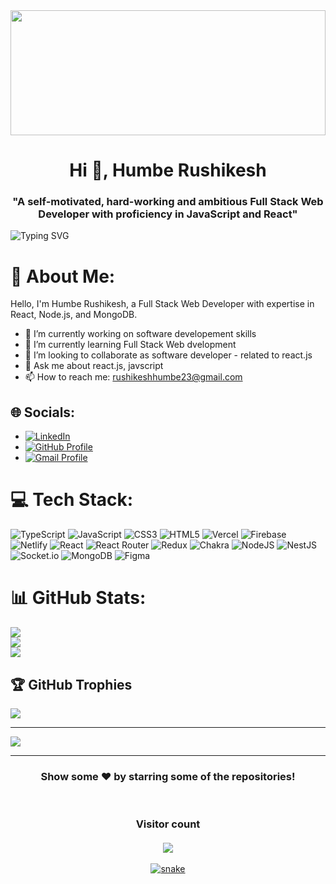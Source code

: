 <img  src="https://www.digitalsolutionservices.com/img/services/web%20development.gif" height="200px" width="100%" align="center" />

<h1 align="center">Hi 👋, Humbe Rushikesh</h1>
<h3 align="center">"A self-motivated, hard-working and ambitious Full Stack Web Developer with proficiency in JavaScript and React"</h3>


 ![Typing SVG](https://readme-typing-svg.herokuapp.com?font=comfortaa&color=b440e2&size=24&width=500&lines=Currently+Learning+Full-Stack+Web+Development;Open-Source+Developer;Nice+to+meet+you...)
 
 
# 💫 About Me: 
Hello, I'm  Humbe Rushikesh, a Full Stack Web Developer with expertise in React, Node.js, and MongoDB.
- 🔭 I’m currently working on software developement skills
- 🌱 I’m currently learning Full Stack Web dvelopment
- 👯 I’m looking to collaborate as software developer - related to react.js
- 💬 Ask me about react.js, javscript
- 📫 How to reach me:  rushikeshhumbe23@gmail.com 


## 🌐 Socials:
- [![LinkedIn](https://img.shields.io/badge/LinkedIn-%230077B5.svg?logo=linkedin&logoColor=white)](https://www.linkedin.com/in/rushikeshhumbe23) 
- [![GitHub Profile](https://img.shields.io/badge/github-%230077B5.svg?logo=github&logoColor=white)](https://github.com/rushikeshhumbe23)
-  [![Gmail Profile](https://img.shields.io/badge/github-%230077B5.svg?logo=gmail&logoColor=white)](rushikeshhumbe23@gmail.com)


# 💻 Tech Stack:
![TypeScript](https://img.shields.io/badge/typescript-%23007ACC.svg?style=for-the-badge&logo=typescript&logoColor=white) ![JavaScript](https://img.shields.io/badge/javascript-%23323330.svg?style=for-the-badge&logo=javascript&logoColor=%23F7DF1E) ![CSS3](https://img.shields.io/badge/css3-%231572B6.svg?style=for-the-badge&logo=css3&logoColor=white) ![HTML5](https://img.shields.io/badge/html5-%23E34F26.svg?style=for-the-badge&logo=html5&logoColor=white) ![Vercel](https://img.shields.io/badge/vercel-%23000000.svg?style=for-the-badge&logo=vercel&logoColor=white) ![Firebase](https://img.shields.io/badge/firebase-%23039BE5.svg?style=for-the-badge&logo=firebase) ![Netlify](https://img.shields.io/badge/netlify-%23000000.svg?style=for-the-badge&logo=netlify&logoColor=#00C7B7) ![React](https://img.shields.io/badge/react-%2320232a.svg?style=for-the-badge&logo=react&logoColor=%2361DAFB) ![React Router](https://img.shields.io/badge/React_Router-CA4245?style=for-the-badge&logo=react-router&logoColor=white) ![Redux](https://img.shields.io/badge/redux-%23593d88.svg?style=for-the-badge&logo=redux&logoColor=white) ![Chakra](https://img.shields.io/badge/chakra-%234ED1C5.svg?style=for-the-badge&logo=chakraui&logoColor=white) ![NodeJS](https://img.shields.io/badge/node.js-6DA55F?style=for-the-badge&logo=node.js&logoColor=white) ![NestJS](https://img.shields.io/badge/nestjs-%23E0234E.svg?style=for-the-badge&logo=nestjs&logoColor=white) ![Socket.io](https://img.shields.io/badge/Socket.io-black?style=for-the-badge&logo=socket.io&badgeColor=010101) ![MongoDB](https://img.shields.io/badge/MongoDB-%234ea94b.svg?style=for-the-badge&logo=mongodb&logoColor=white) 	![Figma](https://img.shields.io/badge/figma-%23F24E1E.svg?style=for-the-badge&logo=figma&logoColor=white)
# 📊 GitHub Stats:
 ![](https://github-readme-stats.vercel.app/api?username=rushikeshhumbe23&theme=highcontrast&hide_border=false&include_all_commits=true&count_private=true)<br/>
 ![](https://github-readme-streak-stats.herokuapp.com/?user=rushikeshhumbe23&theme=highcontrast&hide_border=false)<br/>
 ![](https://github-readme-stats.vercel.app/api/top-langs/?username=rushikeshhumbe23&theme=highcontrast&hide_border=false&include_all_commits=true&count_private=true&layout=compact)

## 🏆 GitHub Trophies
![](https://github-profile-trophy.vercel.app/?username=rushikeshhumbe23&theme=tokyonight&no-frame=true&no-bg=true&margin-w=60)

---
[![](https://visitcount.itsvg.in/api?id=rushikeshhumbe23&icon=0&color=0)](https://visitcount.itsvg.in)

<hr/>
<h3 align="center">
 Show some ❤️ by starring some of the repositories!
</h3>
<br>
<h3 align="center"> 
  Visitor count <br><br>
  <img  src="https://profile-counter.glitch.me/rushikeshhumbe23/count.svg" />
</h3>

<div align="center">
  <a href="https://1999azzar.github.io/1999AZZAR/">

  <img  src="https://github.com/rushikeshhumbe23/rushikeshhumbe23/blob/main/resources/img/grid-snake.svg"
       alt="snake" /></a>
</div>
<!-- Proudly created with GPRM ( https://gprm.itsvg.in ) -->
